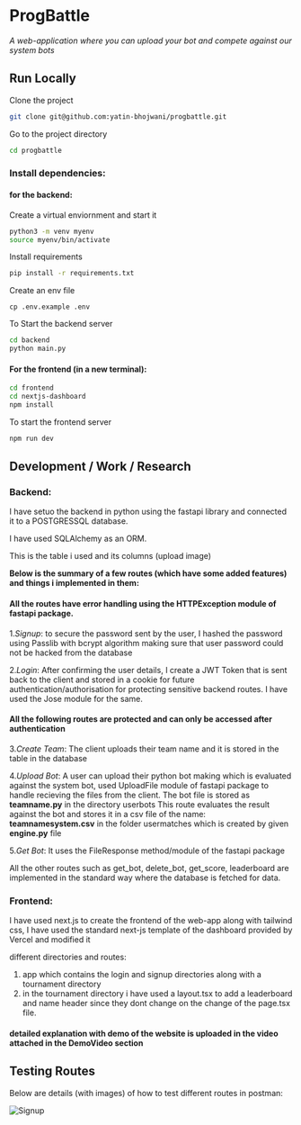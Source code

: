 
# ProgBattle

*A web-application where you can upload your bot and compete against our system bots*


## Run Locally

Clone the project

```bash
git clone git@github.com:yatin-bhojwani/progbattle.git
```

Go to the project directory

```bash
cd progbattle
```

### Install dependencies:
#### for the backend:
Create a virtual enviornment and start it

```bash
python3 -m venv myenv
source myenv/bin/activate
```
Install requirements
```bash
pip install -r requirements.txt
```
Create an env file
```
cp .env.example .env
```
To Start the backend server

```bash
cd backend
python main.py
```
#### For the frontend (in a new terminal):

```bash
cd frontend
cd nextjs-dashboard
npm install
  ```
To start the frontend server
```bash
npm run dev
```





## Development / Work / Research

### Backend:

I have setuo the backend in python using the fastapi library and connected it to a POSTGRESSQL database.

I have used SQLAlchemy as an ORM.

This is the table i used and its columns (upload image)
 
**Below is the summary of a few routes (which have some added features) and things i implemented in them:**

#### All the routes have error handling using the HTTPException module of fastapi package.

1.*Signup*: to secure the password sent by the user, I hashed the password using Passlib with bcrypt algorithm making sure that user password could not be hacked from the database

2.*Login*: After confirming the user details, I create a JWT Token that is sent back to the client and stored in a cookie for future authentication/authorisation for protecting sensitive backend routes. I have used the Jose module for the same.

#### All the following routes are protected and can only be accessed after authentication 

3.*Create Team*: The client uploads their team name and it is stored in the table in the database

4.*Upload Bot*: A user can upload their python bot making which is evaluated against the system bot, used UploadFile module of fastapi package to handle recieving the files from the client. The bot file is stored as **teamname.py** in the directory userbots This route evaluates the result against the bot and stores it in a csv file of the name: **teamnamesystem.csv** in the folder usermatches which is created by given **engine.py** file

5.*Get Bot*: It uses the FileResponse method/module of the fastapi package

All the other routes such as get_bot, delete_bot, get_score, leaderboard are implemented in the standard way where the database is fetched for data.

### Frontend:

I have used next.js to create the frontend of the web-app along with tailwind css, I have used the standard next-js template of the dashboard provided by Vercel and modified it

different directories and routes:
1. app which contains the login and signup directories along with a tournament directory
2. in the tournament directory i have used a layout.tsx to add a leaderboard and name header since they dont change on the change of the page.tsx file. 

#### detailed explanation with demo of the website is uploaded in the video attached in the DemoVideo section
## Testing Routes
Below are details (with images) of how to test different routes in postman: 

![Signup](/assets/signup_route)
